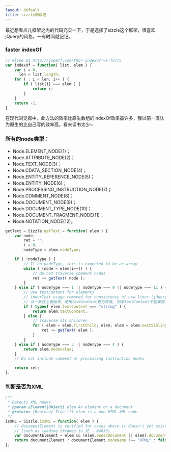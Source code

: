 ```yaml
---
layout: default
title: sizzle阅读记
---
```

最近想看点儿框架之内的代码充实一下，于是选择了sizzle这个框架，很喜欢jQuery的风格，一有时间就记记。

### faster indexOf

```javascript
// #line 61 http://jsperf.com/thor-indexof-vs-for/5
var indexOf = function( list, elem ) {
	var i = 0,
	  len = list.length;
	for ( ; i < len; i++ ) {
		if ( list[i] === elem ) {
			return i;
		}
	}
	return -1;
}
```
在现代浏览器中，此方法的效率比原生数组的indexOf效率高许多，我以前一直认为原生的比自己写的效率高，看来读书太少~


### 所有的node类型：

> 
 + Node.ELEMENT_NODE(1)；
 + Node.ATTRIBUTE_NODE(2)；
 + Node.TEXT_NODE(3)；
 + Node.CDATA_SECTION_NODE(4)；
 + Node.ENTITY_REFERENCE_NODE(5)；
 + Node.ENTITY_NODE(6)；
 + Node.PROCESSING_INSTRUCTION_NODE(7)；
 + Node.COMMENT_NODE(8)；
 + Node.DOCUMENT_NODE(9)；
 + Node.DOCUMENT_TYPE_NODE(10)；
 + Node.DOCUMENT_FRAGMENT_NODE(11)；
 + Node.NOTATION_NODE(12)。


```javascript
getText = Sizzle.getText = function( elem ) {
	var node,
		ret = "",
		i = 0,
		nodeType = elem.nodeType;

	if ( !nodeType ) {
		// If no nodeType, this is expected to be an array
		while ( (node = elem[i++]) ) {
			// Do not traverse comment nodes
			ret += getText( node );
		}
	} else if ( nodeType === 1 || nodeType === 9 || nodeType === 11 ) {
		// Use textContent for elements
		// innerText usage removed for consistency of new lines (jQuery #11153)
		// 从一致性上看起来，使用textContent更为靠谱, 如果textContent不能兼容，那么最后是通过nodeValue来获取到最终的值， 很不错的技巧
		if ( typeof elem.textContent === "string" ) {
			return elem.textContent;
		} else {
			// Traverse its children
			for ( elem = elem.firstChild; elem; elem = elem.nextSibling ) {
				ret += getText( elem );
			}
		}
	} else if ( nodeType === 3 || nodeType === 4 ) {
		return elem.nodeValue;
	}
	// Do not include comment or processing instruction nodes

	return ret;
};
```

### 判断是否为XML

```javascript
/**
 * Detects XML nodes
 * @param {Element|Object} elem An element or a document
 * @returns {Boolean} True iff elem is a non-HTML XML node
 */
isXML = Sizzle.isXML = function( elem ) {
	// documentElement is verified for cases where it doesn't yet exist
	// (such as loading iframes in IE - #4833)
	var documentElement = elem && (elem.ownerDocument || elem).documentElement;
	return documentElement ? documentElement.nodeName !== "HTML" : false;
};
```
